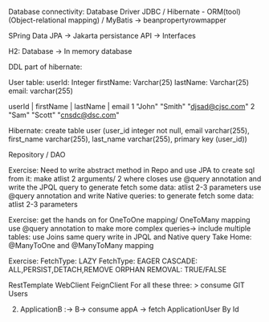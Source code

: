 Database connectivity: 
Database
Driver
JDBC / Hibernate - ORM(tool) (Object-relational mapping) / MyBatis 
-> beanpropertyrowmapper

SPring Data JPA -> Jakarta persistance API
-> Interfaces

H2: Database -> In memory database

DDL part of hibernate:

User table:
userId: Integer
firstName: Varchar(25)
lastName: Varchar(25)
email: varchar(255)

userId | firstName | lastName | email
  1        "John"       "Smith"  "djsad@cjsc.com"
  2         "Sam"       "Scott"  "cnsdc@dsc.com"   

Hibernate: create table user (user_id integer not null, email varchar(255), first_name varchar(255),
last_name varchar(255), primary key (user_id))

Repository / DAO


Exercise:
Need to write abstract method in Repo and use JPA to create sql from it: make atlist 2 arguments/ 2 where closes
use @query annotation and write the JPQL query to generate fetch some data: atlist 2-3 parameters
use @query annotation and write Native queries: to generate fetch some data: atlist 2-3 parameters

Exercise:
get the hands on for OneToOne mapping/ OneToMany mapping
use @query annotation to make more complex queries-> include multiple tables: use Joins 
same query write in JPQL and Native query
Take Home: @ManyToOne and @ManyToMany mapping

Exercise:
FetchType: LAZY
FetchType: EAGER
CASCADE: ALL,PERSIST,DETACH,REMOVE
ORPHAN REMOVAL: TRUE/FALSE

RestTemplate
WebClient
FeignClient
For all these three: > consume GIT Users

2) ApplicationB :-> B-> consume appA -> fetch ApplicationUser By Id